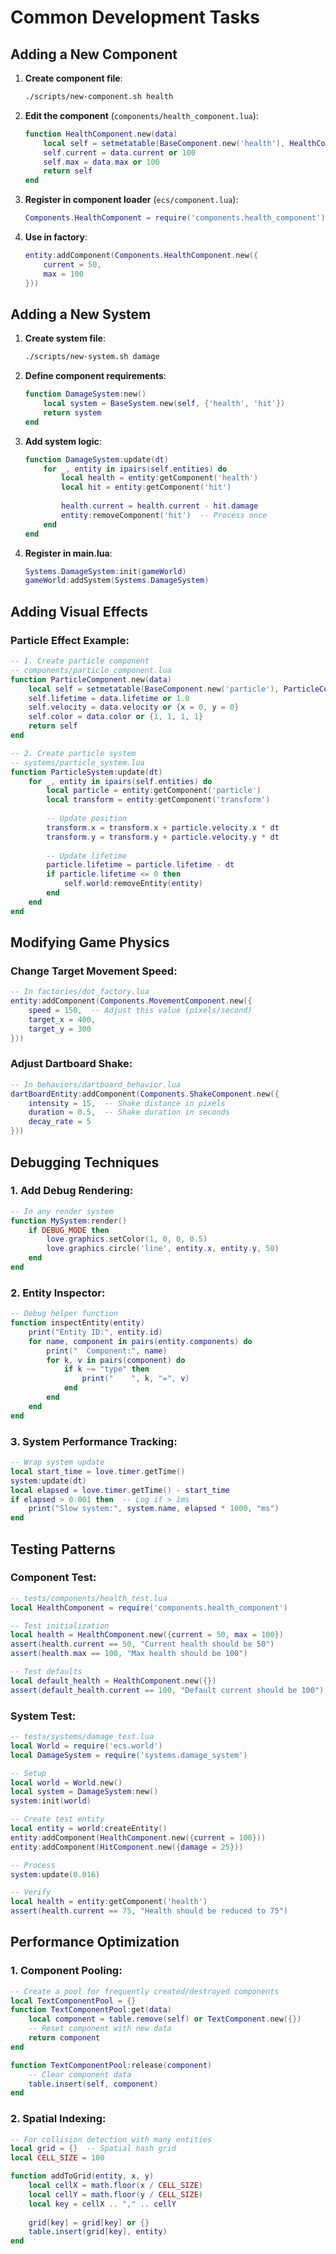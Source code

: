 # Common Development Tasks

## Adding a New Component

1. **Create component file**:
   ```bash
   ./scripts/new-component.sh health
   ```

2. **Edit the component** (`components/health_component.lua`):
   ```lua
   function HealthComponent.new(data)
       local self = setmetatable(BaseComponent.new('health'), HealthComponent)
       self.current = data.current or 100
       self.max = data.max or 100
       return self
   end
   ```

3. **Register in component loader** (`ecs/component.lua`):
   ```lua
   Components.HealthComponent = require('components.health_component')
   ```

4. **Use in factory**:
   ```lua
   entity:addComponent(Components.HealthComponent.new({
       current = 50,
       max = 100
   }))
   ```

## Adding a New System

1. **Create system file**:
   ```bash
   ./scripts/new-system.sh damage
   ```

2. **Define component requirements**:
   ```lua
   function DamageSystem:new()
       local system = BaseSystem.new(self, {'health', 'hit'})
       return system
   end
   ```

3. **Add system logic**:
   ```lua
   function DamageSystem:update(dt)
       for _, entity in ipairs(self.entities) do
           local health = entity:getComponent('health')
           local hit = entity:getComponent('hit')
           
           health.current = health.current - hit.damage
           entity:removeComponent('hit')  -- Process once
       end
   end
   ```

4. **Register in main.lua**:
   ```lua
   Systems.DamageSystem:init(gameWorld)
   gameWorld:addSystem(Systems.DamageSystem)
   ```

## Adding Visual Effects

### Particle Effect Example:
```lua
-- 1. Create particle component
-- components/particle_component.lua
function ParticleComponent.new(data)
    local self = setmetatable(BaseComponent.new('particle'), ParticleComponent)
    self.lifetime = data.lifetime or 1.0
    self.velocity = data.velocity or {x = 0, y = 0}
    self.color = data.color or {1, 1, 1, 1}
    return self
end

-- 2. Create particle system
-- systems/particle_system.lua
function ParticleSystem:update(dt)
    for _, entity in ipairs(self.entities) do
        local particle = entity:getComponent('particle')
        local transform = entity:getComponent('transform')
        
        -- Update position
        transform.x = transform.x + particle.velocity.x * dt
        transform.y = transform.y + particle.velocity.y * dt
        
        -- Update lifetime
        particle.lifetime = particle.lifetime - dt
        if particle.lifetime <= 0 then
            self.world:removeEntity(entity)
        end
    end
end
```

## Modifying Game Physics

### Change Target Movement Speed:
```lua
-- In factories/dot_factory.lua
entity:addComponent(Components.MovementComponent.new({
    speed = 150,  -- Adjust this value (pixels/second)
    target_x = 400,
    target_y = 300
}))
```

### Adjust Dartboard Shake:
```lua
-- In behaviors/dartboard_behavior.lua
dartBoardEntity:addComponent(Components.ShakeComponent.new({
    intensity = 15,  -- Shake distance in pixels
    duration = 0.5,  -- Shake duration in seconds
    decay_rate = 5
}))
```

## Debugging Techniques

### 1. Add Debug Rendering:
```lua
-- In any render system
function MySystem:render()
    if DEBUG_MODE then
        love.graphics.setColor(1, 0, 0, 0.5)
        love.graphics.circle('line', entity.x, entity.y, 50)
    end
end
```

### 2. Entity Inspector:
```lua
-- Debug helper function
function inspectEntity(entity)
    print("Entity ID:", entity.id)
    for name, component in pairs(entity.components) do
        print("  Component:", name)
        for k, v in pairs(component) do
            if k ~= "type" then
                print("    ", k, "=", v)
            end
        end
    end
end
```

### 3. System Performance Tracking:
```lua
-- Wrap system update
local start_time = love.timer.getTime()
system:update(dt)
local elapsed = love.timer.getTime() - start_time
if elapsed > 0.001 then  -- Log if > 1ms
    print("Slow system:", system.name, elapsed * 1000, "ms")
end
```

## Testing Patterns

### Component Test:
```lua
-- tests/components/health_test.lua
local HealthComponent = require('components.health_component')

-- Test initialization
local health = HealthComponent.new({current = 50, max = 100})
assert(health.current == 50, "Current health should be 50")
assert(health.max == 100, "Max health should be 100")

-- Test defaults
local default_health = HealthComponent.new({})
assert(default_health.current == 100, "Default current should be 100")
```

### System Test:
```lua
-- tests/systems/damage_test.lua
local World = require('ecs.world')
local DamageSystem = require('systems.damage_system')

-- Setup
local world = World.new()
local system = DamageSystem:new()
system:init(world)

-- Create test entity
local entity = world:createEntity()
entity:addComponent(HealthComponent.new({current = 100}))
entity:addComponent(HitComponent.new({damage = 25}))

-- Process
system:update(0.016)

-- Verify
local health = entity:getComponent('health')
assert(health.current == 75, "Health should be reduced to 75")
```

## Performance Optimization

### 1. Component Pooling:
```lua
-- Create a pool for frequently created/destroyed components
local TextComponentPool = {}
function TextComponentPool:get(data)
    local component = table.remove(self) or TextComponent.new({})
    -- Reset component with new data
    return component
end

function TextComponentPool:release(component)
    -- Clear component data
    table.insert(self, component)
end
```

### 2. Spatial Indexing:
```lua
-- For collision detection with many entities
local grid = {}  -- Spatial hash grid
local CELL_SIZE = 100

function addToGrid(entity, x, y)
    local cellX = math.floor(x / CELL_SIZE)
    local cellY = math.floor(y / CELL_SIZE)
    local key = cellX .. "," .. cellY
    
    grid[key] = grid[key] or {}
    table.insert(grid[key], entity)
end
```